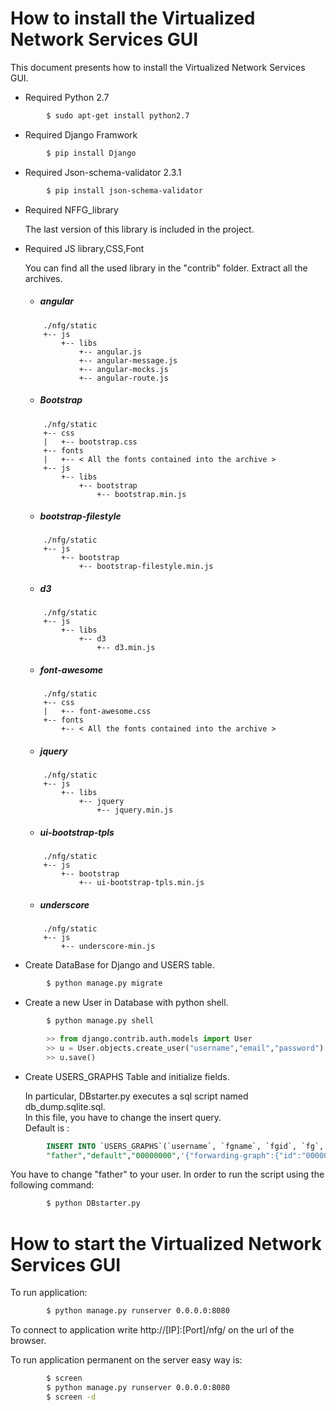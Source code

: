 # How to install the Virtualized Network Services GUI

This document presents how to install the Virtualized Network Services GUI.

* Required Python 2.7

```sh
        $ sudo apt-get install python2.7
```

* Required Django Framwork

```sh
        $ pip install Django
```

* Required Json-schema-validator 2.3.1

```sh
        $ pip install json-schema-validator
```

* Required NFFG_library 

  The last version of this library is included in the project.

* Required JS library,CSS,Font

    You can find all the used library in the "contrib" folder.
    Extract all the archives.
   * ##### angular
    ```
        ./nfg/static
        +-- js
            +-- libs
                +-- angular.js
                +-- angular-message.js
                +-- angular-mocks.js
                +-- angular-route.js
    ```
   * ##### Bootstrap
    ```
        ./nfg/static
        +-- css
        |   +-- bootstrap.css
        +-- fonts
        |   +-- < All the fonts contained into the archive >
        +-- js
            +-- libs
                +-- bootstrap
                    +-- bootstrap.min.js
    ```
   * ##### bootstrap-filestyle
    ```
        ./nfg/static
        +-- js
            +-- bootstrap
                +-- bootstrap-filestyle.min.js
    ```
   * ##### d3
    ```
        ./nfg/static
        +-- js
            +-- libs
                +-- d3
                    +-- d3.min.js
    ```
   * ##### font-awesome
    ```
        ./nfg/static
        +-- css
        |   +-- font-awesome.css
        +-- fonts
            +-- < All the fonts contained into the archive >
    ```
   * ##### jquery
    ```
        ./nfg/static
        +-- js
            +-- libs
                +-- jquery
                    +-- jquery.min.js
    ```
   * ##### ui-bootstrap-tpls
    ```
        ./nfg/static
        +-- js
            +-- bootstrap
                +-- ui-bootstrap-tpls.min.js
    ```
   * ##### underscore
    ```
        ./nfg/static
        +-- js
            +-- underscore-min.js
    ```

* Create DataBase for Django and USERS table.

```sh
        $ python manage.py migrate
```

* Create a new User in Database with python shell.

```sh
        $ python manage.py shell
```

```python
        >> from django.contrib.auth.models import User
        >> u = User.objects.create_user("username","email","password")
        >> u.save()
```

* Create USERS_GRAPHS Table and initialize fields. 

    In particular, DBstarter.py executes a sql script named db_dump.sqlite.sql.  
    In this file, you have to change the insert query.   
    Default is :  

```sql
        INSERT INTO `USERS_GRAPHS`(`username`, `fgname`, `fgid`, `fg`, `fgpos`) VALUES (
        "father","default","00000000",'{"forwarding-graph":{"id":"00000000","name":"Forwarding graph","VNFs":[],"end-points":[],"big-switch":{"flow-rules":[]}}}',NULL);
```

You have to change "father" to your user. In order to run the script using the following command:  

```sh
        $ python DBstarter.py
```


# How to start the Virtualized Network Services GUI

To run application:
```sh
        $ python manage.py runserver 0.0.0.0:8080
```

To connect to application write http://[IP]:[Port]/nfg/ on the url of the browser.

To run application permanent on the server easy way is:
```sh
        $ screen
        $ python manage.py runserver 0.0.0.0:8080
        $ screen -d
```


